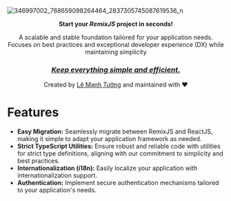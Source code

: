 ![346997002_768659098264464_2837305745087619536_n](https://github.com/user-attachments/assets/dc0b67fb-ff9e-40e7-af4f-96ec343b5ba1)

<p align="center"><b>Start your <i>RemixJS</i> project in seconds!</b></p>
<p align="center">A scalable and stable foundation tailored for your application needs. Focuses on best practices and exceptional developer experience (DX) while maintaining simplicity</p>

<h3 align="center"><ins><i>Keep everything simple and efficient.</i></ins></h3>
<p align="center">Created by <a href="https://www.facebook.com/tuong5920/">Lê Mạnh Tưởng</a> and maintained with ❤️</p>

# Features

- **Easy Migration:** Seamlessly migrate between RemixJS and ReactJS, making it simple to adapt your application framework as needed.
- **Strict TypeScript Utilities:** Ensure robust and reliable code with utilities for strict type definitions, aligning with our commitment to simplicity and best practices.
- **Internationalization (i18n):** Easily localize your application with internationalization support.
- **Authentication:** Implement secure authentication mechanisms tailored to your application's needs.
